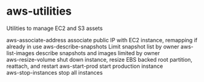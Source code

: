 # aws-utilities
Utilities to manage EC2 and S3 assets

aws-associate-address associate public IP with EC2 instance, remapping if already in use
aws-describe-snapshots	Limit snapshot list by owner
aws-list-images	describe snapshots and images limited by owner	
aws-resize-volume	shut down instance, resize EBS backed root partition, reattach, and restart
aws-start-prod	start production instance	
aws-stop-instances	stop all instances
